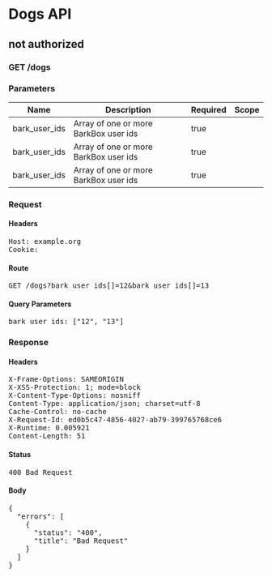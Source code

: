 # Dogs API

## not authorized

### GET /dogs

### Parameters

| Name | Description | Required | Scope |
|------|-------------|----------|-------|
| bark_user_ids | Array of one or more BarkBox user ids | true |  |
| bark_user_ids | Array of one or more BarkBox user ids | true |  |
| bark_user_ids | Array of one or more BarkBox user ids | true |  |

### Request

#### Headers

<pre>Host: example.org
Cookie: </pre>

#### Route

<pre>GET /dogs?bark_user_ids[]=12&amp;bark_user_ids[]=13</pre>

#### Query Parameters

<pre>bark_user_ids: [&quot;12&quot;, &quot;13&quot;]</pre>

### Response

#### Headers

<pre>X-Frame-Options: SAMEORIGIN
X-XSS-Protection: 1; mode=block
X-Content-Type-Options: nosniff
Content-Type: application/json; charset=utf-8
Cache-Control: no-cache
X-Request-Id: ed0b5c47-4856-4027-ab79-399765768ce6
X-Runtime: 0.005921
Content-Length: 51</pre>

#### Status

<pre>400 Bad Request</pre>

#### Body

<pre>{
  "errors": [
    {
      "status": "400",
      "title": "Bad Request"
    }
  ]
}</pre>
